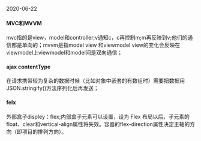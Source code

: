 2020-06-22
#### MVC和MVVM
mvc指的是view，model和controller;v通知c，c再控制m;m再反映到v;他们的通信都是单向的；mvvm是指model view 和viewmodel view的变化会反映在viewmodel上viewmodel和model间是双向通信；
#### ajax contentType
在请求携带较为复杂的数据时候（比如对象中嵌套的有数组时）需要把数据用JSON.stringify()方法序列化后再发送；
#### felx
外部盒子displey：flex;内部盒子元素可以设置，设为 Flex 布局以后，子元素的float、clear和vertical-align属性将失效。容器的flex-direction属性决定主轴的方向（即项目的排列方向）。
